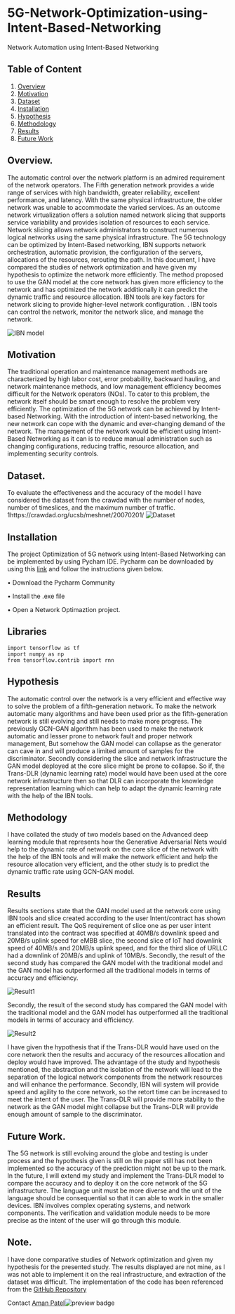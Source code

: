 # 5G-Network-Optimization-using-Intent-Based-Networking
Network Automation using Intent-Based Networking

## Table of Content
1. [Overview](#Overview)
2. [Motivation](#Motivation) 
3. [Dataset](#Dataset)
4. [Installation](#Installation)
5. [Hypothesis](#hypothesis) 
6. [Methodology](#Methodology)
6. [Results](#Results)
7. [Future Work](#Future-Work)


## Overview.
The automatic control over the network platform is an admired requirement of the network operators. The Fifth generation network provides a wide range of services with high bandwidth, greater reliability, excellent performance, and latency. With the same physical infrastructure, the older network was unable to accommodate the varied services. As an outcome network virtualization offers a solution named network slicing that supports service variability and provides isolation of resources to each service. Network slicing allows network administrators to construct numerous logical networks using the same physical infrastructure. The 5G technology can be optimized by Intent-Based networking, IBN supports network orchestration, automatic provision, the configuration of the servers, allocations of the resources, rerouting the path. In this document, I have compared the studies of network optimization and have given my hypothesis to optimize the network more efficiently. The method proposed to use the GAN model at the core network has given more efficiency to the network and has optimized the network additionally it can predict the dynamic traffic and resource allocation. IBN tools are key factors for network slicing to provide higher-level network configuration. . IBN tools can control the network, monitor the network slice, and manage the network.


 ![IBN model](ibn.jpeg)


## Motivation
The traditional operation and maintenance management methods are characterized by high labor cost, error probability, backward hauling, and network maintenance methods, and low management efficiency becomes difficult for the Network operators (NOs). To cater to this problem, the network itself should be smart enough to resolve the problem very efficiently. The optimization of the 5G network can be achieved by Intent-based Networking. With the introduction of intent-based networking, the new network can cope with the dynamic and ever-changing demand of the network. The management of the network would be efficient using Intent-Based Networking as it can is to reduce manual administration such as changing configurations, reducing traffic, resource allocation, and implementing security controls.

## Dataset.
To evaluate the effectiveness and the accuracy of the model I have considered the dataset from the crawdad with the number of nodes, number of timeslices, and the maximum number of traffic. 1https://crawdad.org/ucsb/meshnet/20070201/
![Dataset](dataset.png)

## Installation 
The project Optimization of 5G network using Intent-Based Networking can be implemented by using Pycham IDE. Pycharm can be downloaded by using this [link](https://www.jetbrains.com/help/pycharm/installation-guide.html) and follow the instructions given below.
 
 • Download the Pycharm Community
 
 • Install the .exe file  

 • Open a Network Optimaztion project. 

 



## Libraries
```
import tensorflow as tf
import numpy as np
from tensorflow.contrib import rnn

```

## Hypothesis
The automatic control over the network is a very efficient and effective way to solve the problem of a fifth-generation network. To make the network automatic many algorithms and have been used prior as the fifth-generation network is still evolving and still needs to make more progress. The previously GCN-GAN algorithm has been used to make the network automatic and lesser prone to network fault and proper network management, But somehow the GAN model can collapse as the generator can cave in and will produce a limited amount of samples for the discriminator. Secondly considering the slice and network infrastructure the GAN model deployed at the core slice might be prone to collapse.  So if, the Trans-DLR (dynamic learning rate) model would have been used at the core network infrastructure then so that DLR can incorporate the knowledge representation learning which can help to adapt the dynamic learning rate with the help of the IBN tools.

## Methodology
I have collated the study of two models based on the Advanced deep learning module that represents how the Generative Adversarial Nets would help to the dynamic rate of network on the core slice of the network with the help of the IBN tools and will make the network efficient and help the resource allocation very efficient, and the other study is to predict the dynamic traffic rate using GCN-GAN model. 





## Results
Results sections state that the GAN model used at the network core using IBN tools and slice created according to the user Intent/contract has shown an efficient result. The QoS requirement of slice one as per user intent translated into the contract was specified at 40MB/s downlink speed and 20MB/s uplink speed for eMBB slice, the second slice of IoT had downlink speed of 40MB/s and 20MB/s uplink speed, and for the third slice of URLLC had a downlink of 20MB/s and uplink of 10MB/s. Secondly, the result of the second study has compared the GAN model with the traditional model and the GAN model has outperformed all the traditional models in terms of accuracy and efficiency. 



![Result1](result1.png)

Secondly, the result of the second study has compared the GAN model with the traditional model and the GAN model has outperformed all the traditional models in terms of accuracy and efficiency. 


![Result2](iperfg.jpeg)

 I have given the hypothesis that if the Trans-DLR would have used on the core network then the results and accuracy of the resources allocation and deploy would have improved. The advantage of the study and hypothesis mentioned, the abstraction and the isolation of the network will lead to the separation of the logical network components from the network resources and will enhance the performance. Secondly, IBN will system will provide speed and agility to the core network, so the retort time can be increased to meet the intent of the user. The Trans-DLR will provide more stability to the network as the GAN model might collapse but the Trans-DLR will provide enough amount of sample to the discriminator. 


## Future Work.
The 5G network is still evolving around the globe and testing is under process and the hypothesis given is still on the paper still has not been implemented so the accuracy of the prediction might not be up to the mark. In the future, I will extend my study and implement the Trans-DLR model to compare the accuracy and to deploy it on the core network of the 5G infrastructure. The language unit must be more diverse and the unit of the language should be consequential so that it can able to work in the smaller devices. IBN involves complex operating systems, and network components. The verification and validation module needs to be more precise as the intent of the user will go through this module. 

## Note.

I have done comparative studies of Network optimization and given my hypothesis for the presented study. The results displayed are not mine, as I was not able to implement it on the real infrastructure, and extraction of the dataset was difficult. The implementation of the code has been referenced from the [GitHub Repository](https://github.com/yanghaoxie/GCN-GAN-for-Weighted-Dynamic-Networks)

Contact [Aman Patel](mailto:apatel85@lakeheadu.ca?subject=[GitHub]%20Source%20Han%20Sans)![preview badge](https://img.shields.io/twitter/follow/patelaman3?style=social)